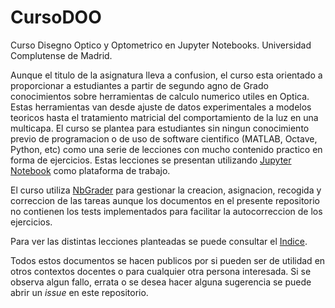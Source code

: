 # CursoDOO
Curso Disegno Optico y Optometrico en Jupyter Notebooks. Universidad Complutense de Madrid.

Aunque el titulo de la asignatura lleva a confusion, el curso esta orientado a proporcionar a estudiantes a partir de segundo agno de Grado conocimientos sobre herramientas de calculo numerico utiles en Optica. Estas herramientas van desde ajuste de datos experimentales a modelos teoricos hasta el tratamiento matricial del comportamiento de la luz en una multicapa. El curso se plantea para estudiantes sin ningun conocimiento previo de programacion o de uso de software cientifico (MATLAB, Octave, Python, etc) como una serie de lecciones con mucho contenido practico en forma de ejercicios. Estas lecciones se presentan utilizando [Jupyter Notebook](https://github.com/jupyter/notebook) como plataforma de trabajo.

El curso utiliza [NbGrader](https://github.com/jupyter/nbgrader) para gestionar la creacion, asignacion, recogida y correccion de las tareas aunque los documentos en el presente repositorio no contienen los tests implementados para facilitar la autocorreccion de los ejercicios.

Para ver las distintas lecciones planteadas se puede consultar el [Indice]().

Todos estos documentos se hacen publicos por si pueden ser de utilidad en otros contextos docentes o para cualquier otra persona interesada. Si se observa algun fallo, errata o se desea hacer alguna sugerencia se puede abrir un *issue* en este repositorio.

